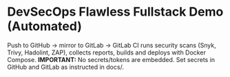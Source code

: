 
# DevSecOps Flawless Fullstack Demo (Automated)
Push to GitHub → mirror to GitLab → GitLab CI runs security scans (Snyk, Trivy, Hadolint, ZAP), collects reports, builds and deploys with Docker Compose.
**IMPORTANT:** No secrets/tokens are embedded. Set secrets in GitHub and GitLab as instructed in docs/.
